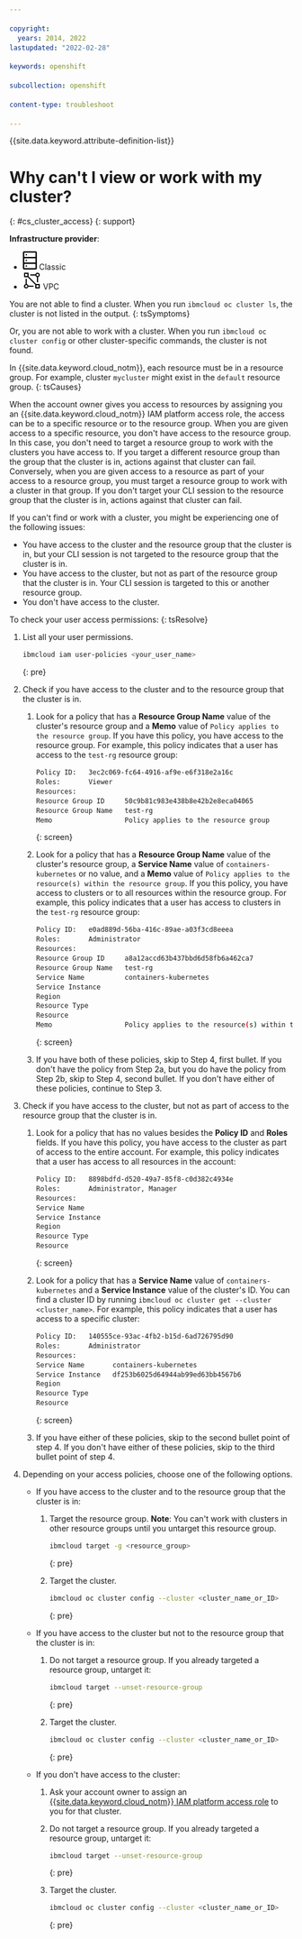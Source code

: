 ```yaml
---

copyright: 
  years: 2014, 2022
lastupdated: "2022-02-28"

keywords: openshift

subcollection: openshift

content-type: troubleshoot

---
```


{{site.data.keyword.attribute-definition-list}}


# Why can't I view or work with my cluster?
{: #cs_cluster_access}
{: support}

**Infrastructure provider**:
* ![Classic infrastructure provider icon.](images/icon-classic-2.svg) Classic
* ![VPC infrastructure provider icon.](images/icon-vpc-2.svg) VPC

You are not able to find a cluster. When you run `ibmcloud oc cluster ls`, the cluster is not listed in the output.
{: tsSymptoms}

Or, you are not able to work with a cluster. When you run `ibmcloud oc cluster config` or other cluster-specific commands, the cluster is not found.



In {{site.data.keyword.cloud_notm}}, each resource must be in a resource group. For example, cluster `mycluster` might exist in the `default` resource group.
{: tsCauses} 

When the account owner gives you access to resources by assigning you an {{site.data.keyword.cloud_notm}} IAM platform access role, the access can be to a specific resource or to the resource group. When you are given access to a specific resource, you don't have access to the resource group. In this case, you don't need to target a resource group to work with the clusters you have access to. If you target a different resource group than the group that the cluster is in, actions against that cluster can fail. Conversely, when you are given access to a resource as part of your access to a resource group, you must target a resource group to work with a cluster in that group. If you don't target your CLI session to the resource group that the cluster is in, actions against that cluster can fail.

If you can't find or work with a cluster, you might be experiencing one of the following issues:
* You have access to the cluster and the resource group that the cluster is in, but your CLI session is not targeted to the resource group that the cluster is in.
* You have access to the cluster, but not as part of the resource group that the cluster is in. Your CLI session is targeted to this or another resource group.
* You don't have access to the cluster.


To check your user access permissions:
{: tsResolve}

1. List all your user permissions.
    ```sh
    ibmcloud iam user-policies <your_user_name>
    ```
    {: pre}

2. Check if you have access to the cluster and to the resource group that the cluster is in.
    1. Look for a policy that has a **Resource Group Name** value of the cluster's resource group and a **Memo** value of `Policy applies to the resource group`. If you have this policy, you have access to the resource group. For example, this policy indicates that a user has access to the `test-rg` resource group:
        ```sh
        Policy ID:   3ec2c069-fc64-4916-af9e-e6f318e2a16c
        Roles:       Viewer
        Resources:
        Resource Group ID     50c9b81c983e438b8e42b2e8eca04065
        Resource Group Name   test-rg
        Memo                  Policy applies to the resource group
        ```
        {: screen}

    2. Look for a policy that has a **Resource Group Name** value of the cluster's resource group, a **Service Name** value of `containers-kubernetes` or no value, and a **Memo** value of `Policy applies to the resource(s) within the resource group`. If you this policy, you have access to clusters or to all resources within the resource group. For example, this policy indicates that a user has access to clusters in the `test-rg` resource group:
        ```sh
        Policy ID:   e0ad889d-56ba-416c-89ae-a03f3cd8eeea
        Roles:       Administrator
        Resources:
        Resource Group ID     a8a12accd63b437bbd6d58fb6a462ca7
        Resource Group Name   test-rg
        Service Name          containers-kubernetes
        Service Instance
        Region
        Resource Type
        Resource
        Memo                  Policy applies to the resource(s) within the resource group
        ```
        {: screen}

    3. If you have both of these policies, skip to Step 4, first bullet. If you don't have the policy from Step 2a, but you do have the policy from Step 2b, skip to Step 4, second bullet. If you don't have either of these policies, continue to Step 3.

3. Check if you have access to the cluster, but not as part of access to the resource group that the cluster is in.
    1. Look for a policy that has no values besides the **Policy ID** and **Roles** fields. If you have this policy, you have access to the cluster as part of access to the entire account. For example, this policy indicates that a user has access to all resources in the account:
        ```sh
        Policy ID:   8898bdfd-d520-49a7-85f8-c0d382c4934e
        Roles:       Administrator, Manager
        Resources:
        Service Name
        Service Instance
        Region
        Resource Type
        Resource
        ```
        {: screen}

    2. Look for a policy that has a **Service Name** value of `containers-kubernetes` and a **Service Instance** value of the cluster's ID. You can find a cluster ID by running `ibmcloud oc cluster get --cluster <cluster_name>`. For example, this policy indicates that a user has access to a specific cluster:
        ```sh
        Policy ID:   140555ce-93ac-4fb2-b15d-6ad726795d90
        Roles:       Administrator
        Resources:
        Service Name       containers-kubernetes
        Service Instance   df253b6025d64944ab99ed63bb4567b6
        Region
        Resource Type
        Resource
        ```
        {: screen}

    3. If you have either of these policies, skip to the second bullet point of step 4. If you don't have either of these policies, skip to the third bullet point of step 4.

4. Depending on your access policies, choose one of the following options. 

    - If you have access to the cluster and to the resource group that the cluster is in:
        1. Target the resource group. **Note**: You can't work with clusters in other resource groups until you untarget this resource group.
            ```sh
            ibmcloud target -g <resource_group>
            ```
            {: pre}

        2. Target the cluster.
            ```sh
            ibmcloud oc cluster config --cluster <cluster_name_or_ID>
            ```
            {: pre}

    - If you have access to the cluster but not to the resource group that the cluster is in:
        1. Do not target a resource group. If you already targeted a resource group, untarget it:
            ```sh
            ibmcloud target --unset-resource-group
            ```
            {: pre}

        2. Target the cluster.
            ```sh
            ibmcloud oc cluster config --cluster <cluster_name_or_ID>
            ```
            {: pre}

    - If you don't have access to the cluster:
        1. Ask your account owner to assign an [{{site.data.keyword.cloud_notm}} IAM platform access role](/docs/openshift?topic=openshift-users#checking-perms) to you for that cluster.
        2. Do not target a resource group. If you already targeted a resource group, untarget it:
            ```sh
            ibmcloud target --unset-resource-group
            ```
            {: pre}

        3. Target the cluster.
            ```sh
            ibmcloud oc cluster config --cluster <cluster_name_or_ID>
            ```
            {: pre}



